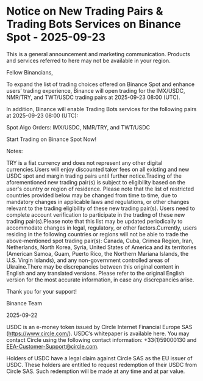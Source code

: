 # Notice on New Trading Pairs & Trading Bots Services on Binance Spot - 2025-09-23

This is a general announcement and marketing communication. Products and services referred to here may not be available in your region. 

Fellow Binancians,

To expand the list of trading choices offered on Binance Spot and enhance users’ trading experience, Binance will open trading for the IMX/USDC, NMR/TRY, and TWT/USDC trading pairs at 2025-09-23 08:00 (UTC).

In addition, Binance will enable Trading Bots services for the following pairs at 2025-09-23 08:00 (UTC): 

Spot Algo Orders: IMX/USDC, NMR/TRY, and TWT/USDC

Start Trading on Binance Spot Now!

Notes: 

TRY is a fiat currency and does not represent any other digital currencies.Users will enjoy discounted taker fees on all existing and new USDC spot and margin trading pairs until further notice.Trading of the aforementioned new trading pair(s) is subject to eligibility based on the user's country or region of residence. Please note that the list of restricted countries provided below may be changed from time to time, due to mandatory changes in applicable laws and regulations, or other changes relevant to the trading eligibility of these new trading pair(s). Users need to complete account verification to participate in the trading of these new trading pair(s).Please note that this list may be updated periodically to accommodate changes in legal, regulatory, or other factors.Currently, users residing in the following countries or regions will not be able to trade the above-mentioned spot trading pair(s): Canada, Cuba, Crimea Region, Iran, Netherlands, North Korea, Syria, United States of America and its territories (American Samoa, Guam, Puerto Rico, the Northern Mariana Islands, the U.S. Virgin Islands), and any non-government controlled areas of Ukraine.There may be discrepancies between this original content in English and any translated versions. Please refer to the original English version for the most accurate information, in case any discrepancies arise. 

Thank you for your support!

Binance Team

2025-09-22

USDC is an e-money token issued by Circle Internet Financial Europe SAS (https://www.circle.com/). USDC’s whitepaper is available here. You may contact Circle using the following contact information: +33(1)59000130 and EEA-Customer-Support@circle.com. 

Holders of USDC have a legal claim against Circle SAS as the EU issuer of USDC. These holders are entitled to request redemption of their USDC from Circle SAS. Such redemption will be made at any time and at par value.